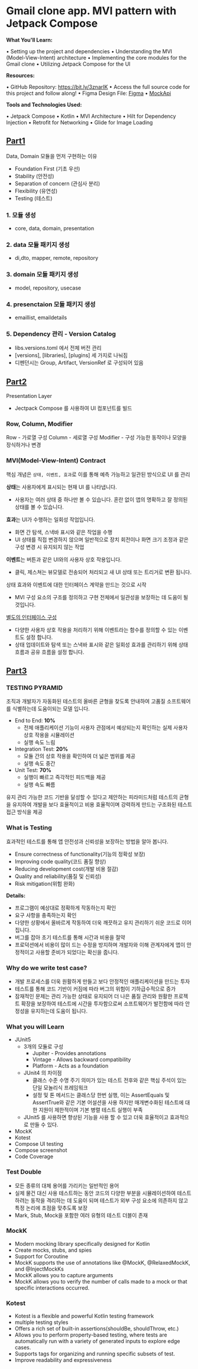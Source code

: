# Gmail clone app. MVI pattern with Jetpack Compose

**What You'll Learn:**

• Setting up the project and dependencies
• Understanding the MVI (Model-View-Intent) architecture
• Implementing the core modules for the Gmail clone
• Utilizing Jetpack Compose for the UI

**Resources:**

• GitHub Repository: https://bit.ly/3znarIK
• Access the full source code for this project and follow along!
• Figma Design File: [Figma](https://www.figma.com/design/kFGeKiRu1IrhkNXJSDYCdh/Gmail-UI-Mobile-Design-Template-2024!-(Community))
• [MockApi](https://mockapi.io/projects)

**Tools and Technologies Used:**

• Jetpack Compose
• Kotlin
• MVI Architecture
• Hilt for Dependency Injection
• Retrofit for Networking
• Glide for Image Loading

## [Part1](https://youtu.be/YY71b7-yTeg?si=WcmjlDkjCo3HbVUc)
Data, Domain 모듈을 먼저 구현하는 이유
- Foundation First (기초 우선) 
- Stability (안전성)
- Separation of concern (관심사 분리) 
- Flexibility (유연성)
- Testing (테스트)

### 1. 모듈 생성
- core, data, domain, presentation

### 2. data 모듈 패키지 생성
- di,dto, mapper, remote, repository

### 3. domain 모듈 패키지 생성
- model, repository, usecase

### 4. presenctaion 모듈 패키지 생성
- emaillist, emaildetails

### 5. Dependency 관리 - Version Catalog
- libs.versions.toml 에서 전체 버전 관리
- [versions], [libraries], [plugins] 세 가지로 나눠짐
- 디펜던시는 Group, Artifact, VersionRef 로 구성되어 있음 

## [Part2](https://youtu.be/Q8qwGdx1q7k?si=4qmZtzFExXjWtBxQ)
Presentation Layer
- Jectpack Compose 를 사용하여 UI 컴포넌트를 빌드

### Row, Column, Modifier
Row - 가로열 구성
Column - 세로열 구성
Modifier - 구성 가능한 동작이나 모양을 장식하거나 변경

### MVI(Model-View-Intent) Contract
핵심 개념은 `상태, 이벤트, 효과`로 이를 통해 예측 가능하고 일관된 방식으로 UI 를 관리 

**상태**는 사용자에게 표시되는 현재 UI 를 나타냅니다.
- 사용자는 여러 상태 중 하나만 볼 수 있습니다. 혼란 없이 앱의 명확하고 잘 정의된 상태를 볼 수 있습니다.

**효과**는 UI가 수행하는 일회성 작업입니다.
- 화면 간 탐색, 스낵바 표시와 같은 작업을 수행
- UI 상태를 직접 변경하지 않으며 일반적으로 장치 회전이나 화면 크기 조정과 같은 구성 변경 시 유지되지 않는 작업 

**이벤트**는 버튼과 같은 UI와의 사용자 상호 작용입니다.
- 클릭, 제스쳐는 뷰모델로 전송되어 처리되고 새 UI 상태 또는 트리거로 변환 됩니다.

상태 효과와 이벤트에 대한 인터페이스 계약을 만드는 것으로 시작
- MVI 구성 요소의 구조를 정의하고 구현 전체에서 일관성을 보장하는 데 도움이 될 것입니다.

[별도의 인터페이스 구성](core-ui/src/main/java/com/ys/coreui/mvi/MVIContract.kt)
- 다양한 사용자 상호 작용을 처리하기 위해 이벤트라는 함수를 정의할 수 있는 이벤트도 설정 합니다.
- 상태 업데이트와 탐색 또는 스낵바 표시와 같은 일회성 효과를 관리하기 위해 상태 흐름과 공유 흐름을 설정 합니다.


## [Part3](https://youtu.be/earJE0MBQ3g?si=TqUapIZCejSYuO1u)

### TESTING PYRAMID
조직과 개발자가 자동화된 테스트의 올바른 균형을 찾도록 안내하여 고품질 소프트웨어를 식별하는데 도움이되는 모델 입니다.

- End to End: **10%**
  - 전체 애플리케이션 기능이 사용자 관점에서 예상되는지 확인하는 실제 사용자 상호 작용을 시뮬레이션
  - 실행 속도 느림
- Integration Test: **20%**
  - 모듈 간의 상호 작용을 확인하여 더 넓은 범위를 제공
  - 실행 속도 중간
- Unit Test: **70%**
  - 실행이 빠르고 즉각적인 피드백을 제공
  - 실행 속도 빠름

유지 관리 가능한 코드 기반을 달성할 수 있다고 제안하는 피라미드처럼 테스트의 균형을 유지하여 개발을 보다 효율적이고 비용 효율적이며 강력하게 만드는 구조화된 테스트 접근 방식을 제공

### What is Testing
효과적인 테스트를 통해 앱 안전성과 신뢰성을 보장하는 방법을 알아 봅니다.

- Ensure correctness of functionality(기능의 정확성 보장)
- Improving code quality(코드 품질 향상)
- Reducing development cost(개발 비용 절감)
- Quality and reliability(품질 및 신뢰성)
- Risk mitigation(위험 완화)

**Details:**
- 프로그램이 예상대로 정확하게 작동하는지 확인
- 요구 사항을 충족하는지 확인
- 다양한 상황에서 올바르게 작동하여 더욱 깨끗하고 유지 관리하기 쉬운 코드로 이어집니다.
- 버그를 잡아 초기 테스트를 통해 시간과 비용을 절약
- 프로덕션에서 비용이 많이 드는 수정을 방지하며 개발자와 이해 관계자에게 앱이 안정적이고 사용할 준비가 되었다는 확신을 줍니다.

### Why do we write test case?
- 개발 프로세스를 더욱 원활하게 만들고 보다 안정적인 애플리케이션을 만드는 투자
- 테스트를 통해 코드 기반이 커짐에 따라 버그의 위험이 기하급수적으로 증가
- 잠재적인 문제는 관리 가능한 상태로 유지되어 더 나은 품질 관리와 원활한 프로젝트 확장을 보장하여 테스트에 시간을 투자함으로써 소프트웨어가 발전함에 따라 안정성을 유지하는데 도움이 됩니다.

### What you will Learn
- JUnit5
  - 3개의 모듈로 구성
    - Jupiter - Provides annotations
    - Vintage - Allows backward compatibility
    - Platform - Acts as a foundation
  - JUnit4 의 차이점
    - 클래스 수준 수명 주기 의미가 있는 테스트 전후와 같은 핵심 주석이 있는 단일 모놀리식 프레임워크
    - 설정 및 톤 메서드는 클래스당 한번 실행, 이는 AssertEquals 및 AssertTrue와 같은 기본 어설션을 사용 하지만 매개변수화된 테스트에 대한 지원이 제한적이며 기본 병렬 테스트 실행이 부족
  - JUnit5 를 사용하면 향상된 기능을 사용 할 수 있고 더욱 효율적이고 효과적으로 만들 수 있다.
- MockK
- Kotest
- Compose UI testing
- Compose screenshot
- Code Coverage

### Test Double
- 모든 종류의 대체 용어를 가리키는 일반적인 용어
- 실제 물건 대신 사용 테스트하는 동안 코드의 다양한 부분을 시뮬레이션하여 테스트하려는 동작을 격리하는 데 도움이 되며 테스트가 외부 구성 요소에 의존하지 않고 특정 논리에 초점을 맞추도록 보장
- Mark, Stub, Mock을 포함한 여러 유형의 테스트 더블이 존재

### MockK
- Modern mocking library specifically designed for Kotlin
- Create mocks, stubs, and spies
- Support for Coroutine
- MockK supports the use of annotations like @MockK, @RelaxedMockK, and @InjectMockKs
- MockK allows you to capture arguments
- MockK allows you to verify the number of calls made to a mock or that specific interactions occurred.

### Kotest
- Kotest is a flexible and powerful Kotlin testing framework
- multiple testing styles
- Offers a rich set of built-in assertions(shouldBe, shouldThrow, etc.)
- Allows you to perform property-based testing, where tests are automatically run with a variety of generated inputs to explore edge cases.
- Supports tags for organizing and running specific subsets of test.
- Improve readability and expressiveness
